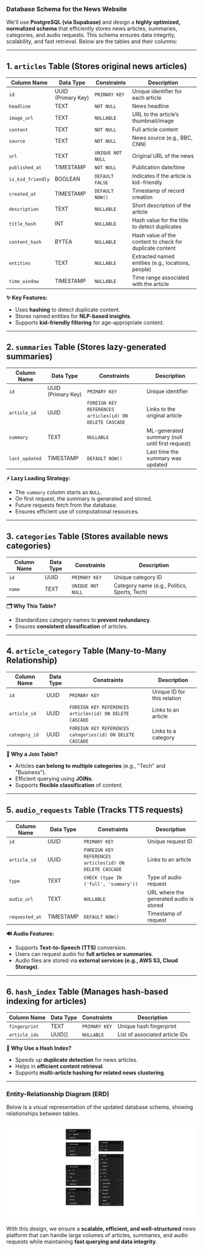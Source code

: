 ### **Database Schema for the News Website**  
We'll use **PostgreSQL (via Supabase)** and design a **highly optimized, normalized schema** that efficiently stores news articles, summaries, categories, and audio requests. This schema ensures data integrity, scalability, and fast retrieval. Below are the tables and their columns:

---

## **1. `articles` Table (Stores original news articles)**
| Column Name      | Data Type         | Constraints             | Description |
|-----------------|------------------|------------------------|-------------|
| `id`            | UUID (Primary Key) | `PRIMARY KEY`          | Unique identifier for each article |
| `headline`      | TEXT              | `NOT NULL`             | News headline |
| `image_url`     | TEXT              | `NULLABLE`             | URL to the article’s thumbnail/image |
| `content`       | TEXT              | `NOT NULL`             | Full article content |
| `source`        | TEXT              | `NOT NULL`             | News source (e.g., BBC, CNN) |
| `url`           | TEXT              | `UNIQUE NOT NULL`      | Original URL of the news |
| `published_at`  | TIMESTAMP         | `NOT NULL`             | Publication date/time |
| `is_kid_friendly` | BOOLEAN         | `DEFAULT FALSE`        | Indicates if the article is kid-friendly |
| `created_at`    | TIMESTAMP         | `DEFAULT NOW()`        | Timestamp of record creation |
| `description`   | TEXT              | `NULLABLE`             | Short description of the article |
| `title_hash`    | INT               | `NULLABLE`             | Hash value for the title to detect duplicates |
| `content_hash`  | BYTEA             | `NULLABLE`             | Hash value of the content to check for duplicate content |
| `entities`      | TEXT              | `NULLABLE`             | Extracted named entities (e.g., locations, people) |
| `time_window`   | TIMESTAMP         | `NULLABLE`             | Time range associated with the article |

**✨ Key Features:**
- Uses **hashing** to detect duplicate content.
- Stores named entities for **NLP-based insights**.
- Supports **kid-friendly filtering** for age-appropriate content.

---

## **2. `summaries` Table (Stores lazy-generated summaries)**
| Column Name      | Data Type         | Constraints             | Description |
|-----------------|------------------|------------------------|-------------|
| `id`            | UUID (Primary Key) | `PRIMARY KEY`          | Unique identifier |
| `article_id`    | UUID              | `FOREIGN KEY REFERENCES articles(id) ON DELETE CASCADE` | Links to the original article |
| `summary`       | TEXT              | `NULLABLE`             | ML-generated summary (null until first request) |
| `last_updated`  | TIMESTAMP         | `DEFAULT NOW()`        | Last time the summary was updated |

**⚡ Lazy Loading Strategy:**  
- The `summary` column starts as `NULL`.  
- On first request, the summary is generated and stored.  
- Future requests fetch from the database.  
- Ensures efficient use of computational resources.

---

## **3. `categories` Table (Stores available news categories)**
| Column Name | Data Type | Constraints | Description |
|------------|----------|-------------|-------------|
| `id`       | UUID     | `PRIMARY KEY` | Unique category ID |
| `name`     | TEXT     | `UNIQUE NOT NULL` | Category name (e.g., Politics, Sports, Tech) |

**🗂 Why This Table?**
- Standardizes category names to **prevent redundancy**.
- Ensures **consistent classification** of articles.

---

## **4. `article_category` Table (Many-to-Many Relationship)**
| Column Name   | Data Type | Constraints | Description |
|--------------|----------|-------------|-------------|
| `id`         | UUID     | `PRIMARY KEY` | Unique ID for this relation |
| `article_id` | UUID     | `FOREIGN KEY REFERENCES articles(id) ON DELETE CASCADE` | Links to an article |
| `category_id`| UUID     | `FOREIGN KEY REFERENCES categories(id) ON DELETE CASCADE` | Links to a category |

**📌 Why a Join Table?**  
- Articles **can belong to multiple categories** (e.g., "Tech" and "Business").
- Efficient querying using **JOINs**.
- Supports **flexible classification** of content.

---

## **5. `audio_requests` Table (Tracks TTS requests)**
| Column Name    | Data Type | Constraints | Description |
|---------------|----------|-------------|-------------|
| `id`          | UUID     | `PRIMARY KEY` | Unique request ID |
| `article_id`  | UUID     | `FOREIGN KEY REFERENCES articles(id) ON DELETE CASCADE` | Links to an article |
| `type`        | TEXT     | `CHECK (type IN ('full', 'summary'))` | Type of audio request |
| `audio_url`   | TEXT     | `NULLABLE` | URL where the generated audio is stored |
| `requested_at`| TIMESTAMP| `DEFAULT NOW()` | Timestamp of request |

**🔊 Audio Features:**
- Supports **Text-to-Speech (TTS)** conversion.
- Users can request audio for **full articles or summaries**.
- Audio files are stored via **external services (e.g., AWS S3, Cloud Storage)**.

---

## **6. `hash_index` Table (Manages hash-based indexing for articles)**
| Column Name   | Data Type | Constraints | Description |
|--------------|----------|-------------|-------------|
| `fingerprint`| TEXT     | `PRIMARY KEY` | Unique hash fingerprint |
| `article_ids`| UUID[]   | `NULLABLE`   | List of associated article IDs |

**🔎 Why Use a Hash Index?**
- Speeds up **duplicate detection** for news articles.
- Helps in **efficient content retrieval**.
- Supports **multi-article hashing for related news clustering**.

---

### **Entity-Relationship Diagram (ERD)**
Below is a visual representation of the updated database schema, showing relationships between tables.

![alt text](supabase-schema-bzvinlggnrivnycbfkjv.png)

With this design, we ensure a **scalable, efficient, and well-structured** news platform that can handle large volumes of articles, summaries, and audio requests while maintaining **fast querying and data integrity**.

